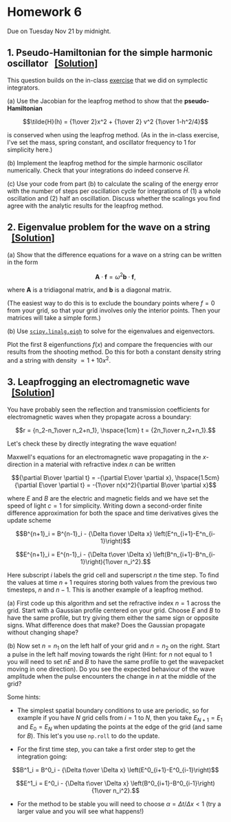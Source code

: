 # Homework 6

Due on Tuesday Nov 21 by midnight.

## 1. Pseudo-Hamiltonian for the simple harmonic oscillator &nbsp;&nbsp;[[Solution]](https://andrewcumming.github.io/phys512/HW6_solutions.html#harmonic-oscillator-hamiltonian)

This question builds on the in-class [exercise](https://andrewcumming.github.io/phys512/symplectic_solutions.html) that we did on symplectic integrators.

(a) Use the Jacobian for the leapfrog method to show that the **pseudo-Hamiltonian**

$$\tilde{H}(h) = {1\over 2}x^2 + {1\over 2} v^2 {1\over 1-h^2/4}$$ 

is conserved when using the leapfrog method. (As in the in-class exercise, I've set the mass, spring constant, and oscillator frequency to 1 for simplicity here.)

(b) Implement the leapfrog method for the simple harmonic oscillator numerically. Check that your integrations do indeed conserve $\tilde{H}$.

(c) Use your code from part (b) to calculate the scaling of the energy error with the number of steps per oscillation cycle for integrations of (1) a whole oscillation and (2) half an oscillation. Discuss whether the scalings you find agree with the analytic results for the leapfrog method.


## 2. Eigenvalue problem for the wave on a string &nbsp;&nbsp;[[Solution]](https://andrewcumming.github.io/phys512/HW6_solutions.html#eigenvalue-problem-for-the-wave-on-a-string)

(a) Show that the difference equations for a wave on a string can be written in the form

$$\mathbf{A}\cdot\mathbf{f} = \omega^2 \mathbf{b}\cdot\mathbf{f},$$

where $\mathbf{A}$ is a tridiagonal matrix, and $\mathbf{b}$ is a diagonal matrix. 

(The easiest way to do this is to exclude the boundary points where $f=0$ from your grid, so that your grid involves only the interior points. Then your matrices will take a simple form.)

(b) Use [`scipy.linalg.eigh`](https://docs.scipy.org/doc/scipy/reference/generated/scipy.linalg.eigh.html#scipy.linalg.eigh) to solve for  the eigenvalues and eigenvectors. 

Plot the first 8 eigenfunctions $f(x)$ and compare the frequencies with our results from the shooting method. 
Do this for both a constant density string and a string with density $\propto 1+10x^2$. 


## 3. Leapfrogging an electromagnetic wave &nbsp;&nbsp;[[Solution]](https://andrewcumming.github.io/phys512/HW6_solutions.html#electromagnetic-wave)

You have probably seen the reflection and transmission coefficients for electromagnetic waves when they propagate across a boundary:

$$r = {n_2-n_1\over n_2+n_1}, \hspace{1cm} t = {2n_1\over n_2+n_1}.$$

Let's check these by directly integrating the wave equation!

Maxwell's equations for an electromagnetic wave propagating in the $x$-direction in a material with refractive index $n$ can be written

$${\partial B\over \partial t} = -{\partial E\over \partial x}, \hspace{1.5cm}{\partial E\over \partial t} = -{1\over n(x)^2}{\partial B\over \partial x}$$

where $E$ and $B$ are the electric and magnetic fields and we have set the speed of light $c=1$ for simplicity. Writing down a second-order finite difference approximation for both the space and time derivatives gives the update scheme 

$$B^{n+1}_i = B^{n-1}_i - {\Delta t\over \Delta x} \left(E^n_{i+1}-E^n_{i-1}\right)$$ 

$$E^{n+1}_i = E^{n-1}_i - {\Delta t\over \Delta x} \left(B^n_{i+1}-B^n_{i-1}\right){1\over n_i^2}.$$

Here subscript $i$ labels the grid cell and superscript $n$ the time step. To find the values at time $n+1$ requires storing both values from the previous two timesteps, $n$ and $n-1$. This is another example of a leapfrog method.

(a) First code up this algorithm and set the refractive index $n=1$ across the grid. Start with a Gaussian profile centered on your grid. Choose $E$ and $B$ to have the same profile, but try giving them either the same sign or opposite signs. What difference does that make? Does the Gaussian propagate without changing shape?

(b) Now set $n=n_1$ on the left half of your grid and $n=n_2$ on the right. Start a pulse in the left half moving towards the right (Hint: for $n$ not equal to 1 you will need to set $nE$ and $B$ to have the same profile to get the wavepacket moving in one direction). Do you see the expected behaviour of the wave amplitude when the pulse encounters the change in $n$ at the middle of the grid?
	


Some hints:

- The simplest spatial boundary conditions to use are periodic, so for example if you have $N$ grid cells from $i=1$ to $N$, then you take $E_{N+1}=E_1$ and $E_0 = E_N$ when updating the points at the edge of the grid (and same for $B$). This let's you use `np.roll` to do the update.

- For the first time step, you can take a first order step to get the integration going:

$$B^1_i = B^0_i - {\Delta t\over \Delta x} \left(E^0_{i+1}-E^0_{i-1}\right)$$ 

$$E^1_i = E^0_i - {\Delta t\over \Delta x} \left(B^0_{i+1}-B^0_{i-1}\right){1\over n_i^2}.$$

- For the method to be stable you will need to choose $\alpha = \Delta t/\Delta x<1$ (try a larger value and you will see what happens!)





